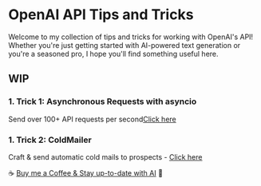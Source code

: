 # OpenAI API Tips and Tricks

Welcome to my collection of tips and tricks for working with OpenAI's API! Whether you're just getting started with AI-powered text generation or you're a seasoned pro, I hope you'll find something useful here.

## WIP
### **1. Trick 1:** Asynchronous Requests with asyncio

Send over 100+ API requests per second[Click here](https://github.com/itamargol/openai/blob/main/async_openai_requests.py)

### **1. Trick 2:** ColdMailer

Craft & send automatic cold mails to prospects - [Click here](https://github.com/itamargol/openai/blob/main/cold_mailer.py)

☕️ [Buy me a Coffee & Stay up-to-date with AI](https://www.patreon.com/ItamarGolan) 🤖
